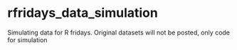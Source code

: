 # rfridays_data_simulation
Simulating data for R fridays. Original datasets will not be posted, only code for simulation
